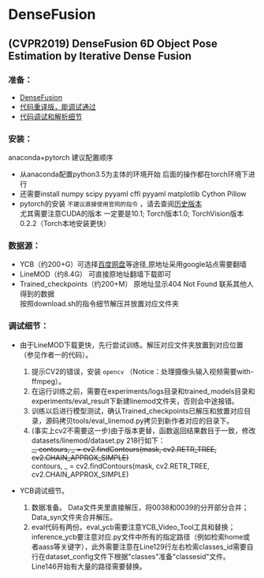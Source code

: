 DenseFusion
========

(CVPR2019) DenseFusion 6D Object Pose Estimation by Iterative Dense Fusion
--------

### 准备：
* [DenseFusion](https://github.com/j96w/DenseFusion/tree/Pytorch-1.0) <br>
* [代码重译版，能调试通过](https://github.com/hoangcuongbk80/Object-RPE/tree/master/DenseFusion)<br>
* [代码调试和解析细节](https://blog.csdn.net/weixin_43013761/article/details/103053585)

### 安装：
anaconda+pytorch 建议配置顺序
 * 从anaconda配置python3.5为主体的环境开始 后面的操作都在torch环境下进行 <br>
 * 还需要install numpy scipy pyyaml cffi pyyaml matplotlib Cython Pillow <br>
 * pytorch的安装 `不建议直接使用官网的指令` ，请去查阅[历史版本](https://pytorch.org/get-started/previous-versions/) <br>
   尤其需要注意CUDA的版本 一定要是10.1; Torch版本1.0; TorchVision版本0.2.2（Torch本地安装更快）

### 数据源：
* YCB（约200+G）可选择[百度网盘](https://github.com/yuxng/PoseCNN/issues/81)等途径,原地址采用google站点需要翻墙 <br>
* LineMOD（约8.4G） 可直接原地址翻墙下载即可 <br>
* Trained_checkpoints（约200+M） 原地址显示404 Not Found 联系其他人得到的数据  <br>
按照download.sh的指令细节解压并放置对应文件夹

### 调试细节：
* 由于LineMOD下载更快，先行尝试训练。解压对应文件夹放置到对应位置（参见作者一的代码）。 <br>
   1. 提示CV2的错误，安装 `opencv` （Notice：处理摄像头输入视频需要with-ffmpeg）。 <br>
   2. 在运行训练之前，需要在experiments/logs目录和trained_models目录和experiments/eval_result下新建linemod文件夹，否则会中途报错。 <br>
   3. 训练以后进行模型测试，确认Trained_checkpoints已解压和放置对应目录，源码拷贝tools/eval_linemod.py拷贝到新作者对应的目录下。 <br>
   4. (事实上cv2不需要这一步)由于版本更替，函数返回结果数目于一致，修改datasets/linemod/dataset.py 218行如下： <br>
       ~~_, contours, _ = cv2.findContours(mask, cv2.RETR_TREE, cv2.CHAIN_APPROX_SIMPLE)~~  <br>
       contours, _ = cv2.findContours(mask, cv2.RETR_TREE, cv2.CHAIN_APPROX_SIMPLE)  <br>

* YCB调试细节。 <br>
   1. 数据准备。 Data文件夹里直接解压，将0038和0039的分开部分合并；Data_syn文件夹合并解压。 <br>
   2. eval代码有两份。eval_ycb需要注意YCB_Video_Tool工具和替换；inference_ycb要注意对应.py文件中所有的指定路径（例如检索home或者aass等关键字），此外需要注意在Line129行左右检索classes_id需要自行在dataset_config文件下根据"classes"准备"classesid"文件。 Line146开始有大量的路径需要替换。<br>
